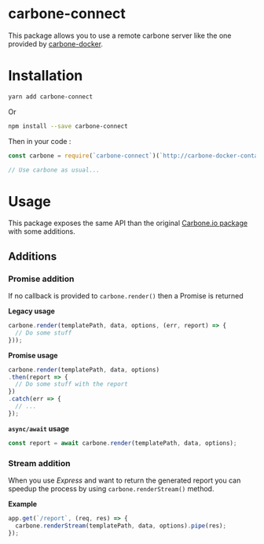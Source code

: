 # carbone-connect

This package allows you to use a remote carbone server like the one provided by [carbone-docker](https://hub.docker.com/r/fleebzz/carbone).

# Installation

```bash
yarn add carbone-connect
```
Or

```bash
npm install --save carbone-connect
```

Then in your code :
```javascript
const carbone = require(`carbone-connect`)(`http://carbone-docker-container`);

// Use carbone as usual...
```

# Usage

This package exposes the same API than the original [Carbone.io package](https://carbone.io/api-reference.html#carbone-js-api) with some additions.

## Additions

### Promise addition
If no callback is provided to `carbone.render()` then a Promise is returned

**Legacy usage**
```javascript
carbone.render(templatePath, data, options, (err, report) => {
  // Do some stuff
}));
```

**Promise usage**
```javascript
carbone.render(templatePath, data, options)
.then(report => {
  // Do some stuff with the report
})
.catch(err => {
  // ...
});
```

**`async/await` usage**
```javascript
const report = await carbone.render(templatePath, data, options);
```

### Stream addition
When you use *Express* and want to return the generated report you can speedup the process by using `carbone.renderStream()` method.

**Example**
```javascript
app.get(`/report`, (req, res) => {
  carbone.renderStream(templatePath, data, options).pipe(res);
});
```
